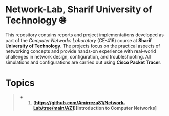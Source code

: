 # **Network-Lab, Sharif University of Technology** 🌐

This repository contains reports and project implementations developed as part of the *Computer Networks Laboratory* (CE-416) course at **Sharif University of Technology**. The projects focus on the practical aspects of networking concepts and provide hands-on experience with real-world challenges in network design, configuration, and troubleshooting. All simulations and configurations are carried out using **Cisco Packet Tracer**.

# **Topics**
> * 1. **(https://github.com/Amirreza81/Network-Lab/tree/main/AZ1)[Introduction to Computer Networks]**
